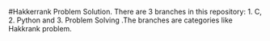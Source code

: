 #Hakkerrank Problem Solution. There are 3 branches in this repository:
    1. C,
    2. Python and
    3. Problem Solving .The branches  are categories like Hakkrank problem.
